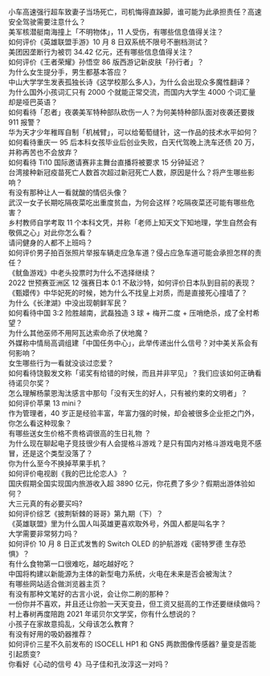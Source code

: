 小车高速强行超车致妻子当场死亡，司机悔得直跺脚，谁可能为此承担责任？高速安全驾驶需要注意什么？  
美军核潜艇南海撞上「不明物体」，11 人受伤，有哪些信息值得关注？  
如何评价《英雄联盟手游》10 月 8 日双系统不限号不删档测试？  
美团因垄断行为被罚 34.42 亿元，还有哪些信息值得关注？  
如何评价《王者荣耀》孙悟空 86 版西游记新皮肤「孙行者」？  
为什么女生提分手，男生都基本答应？  
中山大学学生发表孤独长诗《这学校那么多人》，为什么会出现众多魔性翻译？  
为什么国外小孩词汇只有 2000 个就能正常交流，而国内大学生 4000 个词汇量却是哑巴英语？  
如何看待「忍者」夜袭美军特种部队砍伤一人？为何美特种部队面对夜袭还要拨 911 报警？  
华为天才少年稚晖自制「机械臂」，可以给葡萄缝针，这一作品的技术水平如何？  
如何看待重庆一 95 后本科女孩毕业后创业失败，白天代驾晚上洗车还债 20 万，并称再苦也不会放弃？  
如何看待 Ti10 国际邀请赛非主舞台直播将被要求 15 分钟延迟？  
台湾接种新冠疫苗死亡人数首次超过新冠死亡人数，原因是什么？将产生哪些影响？  
有没有那种让人一看就酸的情侣头像？  
武汉一女子长期吃隔夜菜吃出重度贫血，为何会这样？吃隔夜菜还可能有哪些危害？  
乡村教师自学考取 11 个本科文凭，并称「老师上知天文下知地理，学生自然会有敬佩之心」对此你怎么看？  
请问健身的人都不上班吗？  
如何评价男子拍百张照片举报车辆走应急车道？侵占应急车道可能会承担怎样的责任？  
《鱿鱼游戏》中老头投票时为什么不选择继续？  
2022 世预赛亚洲区 12 强赛日本 0:1 不敌沙特，如何评价日本队到目前的表现？  
《甄嬛传》中华妃死的时候，她为什么不找皇上对质，而是直接死心撞墙了？  
为什么《长津湖》中没出现朝鲜军民？  
如何看待中国 3:2 险胜越南，武磊独造 3 球 + 梅开二度 + 压哨绝杀，成了全村希望？  
为什么其他巫师不用阿瓦达索命杀了伏地魔？  
外媒称中情局高调组建「中国任务中心」，此举传递出什么信号？对中美关系会有何影响？  
女生哪些行为一看就没谈过恋爱？  
如何看待饶毅发文称「诺奖有给错的时候，而且并非罕见」？我们应该如何正确看待诺贝尔奖？  
怎么理解杨蒙恩淘汰感言中那句「没有天生的好人，只有被约束的文明者」？  
如何评价苹果 13 mini？  
作为管理者，40 岁正是经验丰富，年富力强的时候，却会被很多企业拒之门外，你怎么看这种现象？  
有哪些送女生价格不贵格调很高的生日礼物 ？  
为什么现在聊起电子竞技很少有人会提格斗游戏？是只有国内对格斗游戏电竞不感冒，还是这个类型没落了？  
你为什么至今不换掉苹果手机？  
如何评价电视剧《我的巴比伦恋人》？  
国庆假期全国实现国内旅游收入超 3890 亿元，你花费了多少？假期出游体验如何？  
大三元真的有必要买吗?  
如何评价综艺《披荆斩棘的哥哥》第九期（下）？  
《英雄联盟》里为什么国人叫英雄更喜欢取外号，外国人都是叫名字？  
大学需要非常努力吗？  
如何评价 10 月 8 日正式发售的 Switch OLED 的护航游戏《密特罗德 生存恐惧》？  
有什么食物第一口很难吃，越吃越好吃？  
中国将构建以新能源为主体的新型电力系统，火电在未来是否会被淘汰？  
有哪些网站适合做浏览器主页？  
有没有那种文笔好的古言小说，会让你二刷的那种？  
一份你并不喜欢，并且还让你脸一天天变丑，但工资又挺高的工作还要继续做吗 ​​​？  
村上春树再度陪跑 2021 年诺贝尔文学奖，你有什么想说的？  
小孩子在家故意捣乱，父母该怎么教育？  
有没有好用的吸奶器推荐？  
如何评价三星不久前发布的 ISOCELL HP1 和 GN5 两款图像传感器? 量变是否能引起质变?  
你看好《心动的信号 4》马子佳和孔汝淳这一对吗？  
